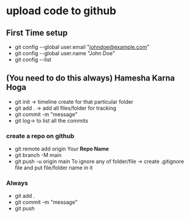 # upload code to github

## First Time setup
* git config --global user.email "johndoe@example.com"
* git config --global user.name "John Doe"
* git config --list
## (You need to do this always) Hamesha Karna Hoga
* git init -> timeline create for that particular folder
* git add . -> add all files/folder for tracking
* git commit -m "message"
* git log-> to list all the commits
###  create a repo on github
* git remote add origin Your **Repo Name**
* git branch -M main
* git push -u origin main
To ignore any of folder/file  -> create .gitignore file and put file/folder name in it
### Always 
*  git add .
*  git commit -m "message"
*  git push